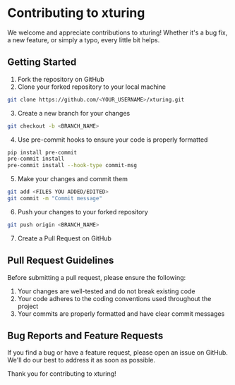 # Contributing to xturing

We welcome and appreciate contributions to xturing! Whether it's a bug fix, a new feature, or simply a typo, every
little bit helps.

## Getting Started

1. Fork the repository on GitHub
2. Clone your forked repository to your local machine

```bash
git clone https://github.com/<YOUR_USERNAME>/xturing.git
```

3. Create a new branch for your changes

```bash
git checkout -b <BRANCH_NAME>
```

4. Use pre-commit hooks to ensure your code is properly formatted

```bash
pip install pre-commit
pre-commit install
pre-commit install --hook-type commit-msg
```

5. Make your changes and commit them

```bash
git add <FILES YOU ADDED/EDITED>
git commit -m "Commit message"
```

6. Push your changes to your forked repository

```bash
git push origin <BRANCH_NAME>
```

7. Create a Pull Request on GitHub

## Pull Request Guidelines

Before submitting a pull request, please ensure the following:

1. Your changes are well-tested and do not break existing code
2. Your code adheres to the coding conventions used throughout the project
3. Your commits are properly formatted and have clear commit messages

## Bug Reports and Feature Requests

If you find a bug or have a feature request, please open an issue on GitHub. We'll do our best to address it as soon as
possible.

Thank you for contributing to xturing!
